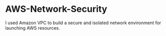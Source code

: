 # AWS-Network-Security
I used Amazon VPC to build a secure and isolated network  environment for launching AWS resources.
